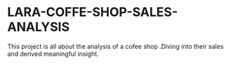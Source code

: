 # LARA-COFFE-SHOP-SALES-ANALYSIS
This project is all about the analysis of a cofee shop .Diving into their sales and derived meaningful insight.
